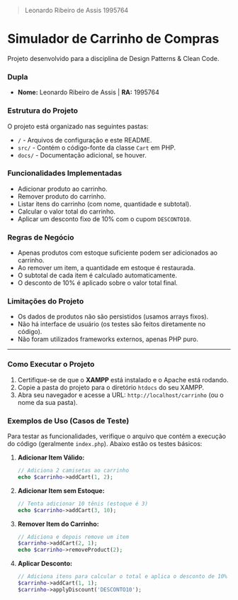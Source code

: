 >Leonardo Ribeiro de Assis
>1995764

# Simulador de Carrinho de Compras

Projeto desenvolvido para a disciplina de Design Patterns & Clean Code.

### Dupla
* **Nome:** Leonardo Ribeiro de Assis | **RA:** 1995764

### Estrutura do Projeto
O projeto está organizado nas seguintes pastas:
* `/` - Arquivos de configuração e este README.
* `src/` - Contém o código-fonte da classe `Cart` em PHP.
* `docs/` - Documentação adicional, se houver.

### Funcionalidades Implementadas
* Adicionar produto ao carrinho.
* Remover produto do carrinho.
* Listar itens do carrinho (com nome, quantidade e subtotal).
* Calcular o valor total do carrinho.
* Aplicar um desconto fixo de 10% com o cupom `DESCONTO10`.

### Regras de Negócio
* Apenas produtos com estoque suficiente podem ser adicionados ao carrinho.
* Ao remover um item, a quantidade em estoque é restaurada.
* O subtotal de cada item é calculado automaticamente.
* O desconto de 10% é aplicado sobre o valor total final.

### Limitações do Projeto
* Os dados de produtos não são persistidos (usamos arrays fixos).
* Não há interface de usuário (os testes são feitos diretamente no código).
* Não foram utilizados frameworks externos, apenas PHP puro.

---

### Como Executar o Projeto
1.  Certifique-se de que o **XAMPP** está instalado e o Apache está rodando.
2.  Copie a pasta do projeto para o diretório `htdocs` do seu XAMPP.
3.  Abra seu navegador e acesse a URL: `http://localhost/carrinho` (ou o nome da sua pasta).

### Exemplos de Uso (Casos de Teste)

Para testar as funcionalidades, verifique o arquivo que contém a execução do código (geralmente `index.php`). Abaixo estão os testes básicos:

1.  **Adicionar Item Válido:**
    ```php
    // Adiciona 2 camisetas ao carrinho
    echo $carrinho->addCart(1, 2);
    ```

2.  **Adicionar Item sem Estoque:**
    ```php
    // Tenta adicionar 10 tênis (estoque é 3)
    echo $carrinho->addCart(3, 10);
    ```

3.  **Remover Item do Carrinho:**
    ```php
    // Adiciona e depois remove um item
    $carrinho->addCart(2, 1);
    echo $carrinho->removeProduct(2);
    ```

4.  **Aplicar Desconto:**
    ```php
    // Adiciona itens para calcular o total e aplica o desconto de 10%
    $carrinho->addCart(1, 1);
    $carrinho->applyDiscount('DESCONTO10');
    ```
